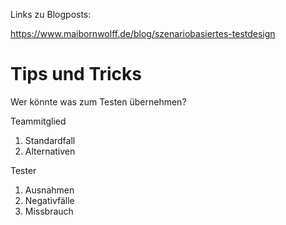 Links zu Blogposts:

https://www.maibornwolff.de/blog/szenariobasiertes-testdesign


# Tips und Tricks #
Wer könnte was zum Testen übernehmen? <br/>

Teammitglied
1. Standardfall
2. Alternativen

Tester
1. Ausnahmen
2. Negativfälle
3. Missbrauch

